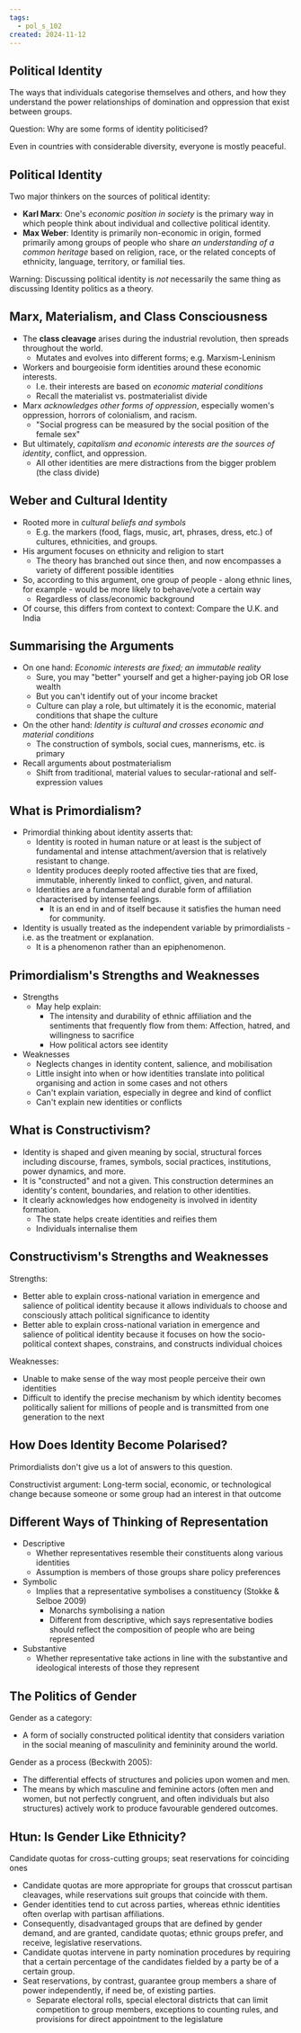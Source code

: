 ```yaml
---
tags:
  - pol_s_102
created: 2024-11-12
---
```


## Political Identity

The ways that individuals categorise themselves and others, and how they understand the power relationships of domination and oppression that exist between groups.

Question: Why are some forms of identity politicised?

Even in countries with considerable diversity, everyone is mostly peaceful.

## Political Identity

Two major thinkers on the sources of political identity:
- **Karl Marx**: One's *economic position in society* is the primary way in which people think about individual and collective political identity.
- **Max Weber**: Identity is primarily non-economic in origin, formed primarily among groups of people who share *an understanding of a common heritage* based on religion, race, or the related concepts of ethnicity, language, territory, or familial ties.

Warning: Discussing political identity is *not* necessarily the same thing as discussing Identity politics as a theory.

## Marx, Materialism, and Class Consciousness

- The **class cleavage** arises during the industrial revolution, then spreads throughout the world.
  - Mutates and evolves into different forms; e.g. Marxism-Leninism
- Workers and bourgeoisie form identities around these economic interests.
  - I.e. their interests are based on *economic material conditions*
  - Recall the materialist vs. postmaterialist divide
- Marx *acknowledges other forms of oppression*, especially women's oppression, horrors of colonialism, and racism.
  - "Social progress can be measured by the social position of the female sex"
- But ultimately, *capitalism and economic interests are the sources of identity*, conflict, and oppression.
  - All other identities are mere distractions from the bigger problem (the class divide)

## Weber and Cultural Identity

- Rooted more in *cultural beliefs and symbols*
  - E.g. the markers (food, flags, music, art, phrases, dress, etc.) of cultures, ethnicities, and groups.
- His argument focuses on ethnicity and religion to start
  - The theory has branched out since then, and now encompasses a variety of different possible identities
- So, according to this argument, one group of people - along ethnic lines, for example - would be more likely to behave/vote a certain way
  - Regardless of class/economic background
- Of course, this differs from context to context: Compare the U.K. and India

## Summarising the Arguments

- On one hand: *Economic interests are fixed; an immutable reality*
  - Sure, you may "better" yourself and get a higher-paying job OR lose wealth
  - But you can't identify out of your income bracket
  - Culture can play a role, but ultimately it is the economic, material conditions that shape the culture
- On the other hand: *Identity is cultural and crosses economic and material conditions*
  - The construction of symbols, social cues, mannerisms, etc. is primary
- Recall arguments about postmaterialism
  - Shift from traditional, material values to secular-rational and self-expression values

## What is Primordialism?

- Primordial thinking about identity asserts that:
  - Identity is rooted in human nature or at least is the subject of fundamental and intense attachment/aversion that is relatively resistant to change.
  - Identity produces deeply rooted affective ties that are fixed, immutable, inherently linked to conflict, given, and natural.
  - Identities are a fundamental and durable form of affiliation characterised by intense feelings.
    - It is an end in and of itself because it satisfies the human need for community.
- Identity is usually treated as the independent variable by primordialists - i.e. as the treatment or explanation.
  - It is a phenomenon rather than an epiphenomenon.

## Primordialism's Strengths and Weaknesses

- Strengths
  - May help explain:
    - The intensity and durability of ethnic affiliation and the sentiments that frequently flow from them: Affection, hatred, and willingness to sacrifice
    - How political actors see identity
- Weaknesses
  - Neglects changes in identity content, salience, and mobilisation
  - Little insight into when or how identities translate into political organising and action in some cases and not others
  - Can't explain variation, especially in degree and kind of conflict
  - Can't explain new identities or conflicts

## What is Constructivism?

- Identity is shaped and given meaning by social, structural forces including discourse, frames, symbols, social practices, institutions, power dynamics, and more.
- It is "constructed" and not a given. This construction determines an identity's content, boundaries, and relation to other identities.
- It clearly acknowledges how endogeneity is involved in identity formation.
  - The state helps create identities and reifies them
  - Individuals internalise them

## Constructivism's Strengths and Weaknesses

Strengths:
- Better able to explain cross-national variation in emergence and salience of political identity because it allows individuals to choose and consciously attach political significance to identity
- Better able to explain cross-national variation in emergence and salience of political identity because it focuses on how the socio-political context shapes, constrains, and constructs individual choices

Weaknesses:
- Unable to make sense of the way most people perceive their own identities
- Difficult to identify the precise mechanism by which identity becomes politically salient for millions of people and is transmitted from one generation to the next

## How Does Identity Become Polarised?

Primordialists don't give us a lot of answers to this question.

Constructivist argument:
Long-term social, economic, or technological change because someone or some group had an interest in that outcome

## Different Ways of Thinking of Representation

- Descriptive
  - Whether representatives resemble their constituents along various identities
  - Assumption is members of those groups share policy preferences
- Symbolic
  - Implies that a representative symbolises a constituency (Stokke & Selboe 2009)
    - Monarchs symbolising a nation
    - Different from descriptive, which says representative bodies should reflect the composition of people who are being represented
- Substantive
  - Whether representative take actions in line with the substantive and ideological interests of those they represent

## The Politics of Gender

Gender as a category:
- A form of socially constructed political identity that considers variation in the social meaning of masculinity and femininity around the world.

Gender as a process (Beckwith 2005):
- The differential effects of structures and policies upon women and men.
- The means by which masculine and feminine actors (often men and women, but not perfectly congruent, and often individuals but also structures) actively work to produce favourable gendered outcomes.

## Htun: Is Gender Like Ethnicity?

Candidate quotas for cross-cutting groups; seat reservations for coinciding ones
- Candidate quotas are more appropriate for groups that crosscut partisan cleavages, while reservations suit groups that coincide with them.
- Gender identities tend to cut across parties, whereas ethnic identities often overlap with partisan affiliations.
- Consequently, disadvantaged groups that are defined by gender demand, and are granted, candidate quotas; ethnic groups prefer, and receive, legislative reservations.
- Candidate quotas intervene in party nomination procedures by requiring that a certain percentage of the candidates fielded by a party be of a certain group.
- Seat reservations, by contrast, guarantee group members a share of power independently, if need be, of existing parties.
  - Separate electoral rolls, special electoral districts that can limit competition to group members, exceptions to counting rules, and provisions for direct appointment to the legislature